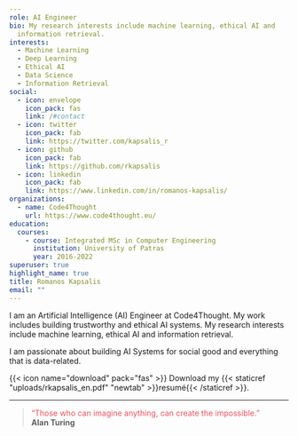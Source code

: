```yaml
---
role: AI Engineer
bio: My research interests include machine learning, ethical AI and
  information retrieval.
interests:
  - Machine Learning
  - Deep Learning
  - Ethical AI
  - Data Science
  - Information Retrieval
social:
  - icon: envelope
    icon_pack: fas
    link: /#contact
  - icon: twitter
    icon_pack: fab
    link: https://twitter.com/kapsalis_r
  - icon: github
    icon_pack: fab
    link: https://github.com/rkapsalis
  - icon: linkedin
    icon_pack: fab
    link: https://www.linkedin.com/in/romanos-kapsalis/
organizations:
  - name: Code4Thought
    url: https://www.code4thought.eu/
education:
  courses:
    - course: Integrated MSc in Computer Engineering
      institution: University of Patras
      year: 2016-2022
superuser: true
highlight_name: true
title: Romanos Kapsalis
email: ""
---
```


 I am an Artificial Intelligence (AI) Engineer at Code4Thought. My work includes building trustworthy and ethical AI systems. My research interests include  machine learning, ethical AI and
  information retrieval.

  I am passionate about building AI Systems for social good and everything that is data-related.


{{< icon name="download" pack="fas" >}} Download my {{< staticref "uploads/rkapsalis_en.pdf" "newtab" >}}resumé{{< /staticref >}}.

---

> <span style="color:#EF525B">“Those who can imagine anything, can create the impossible.” </span>\
**Alan Turing** 
